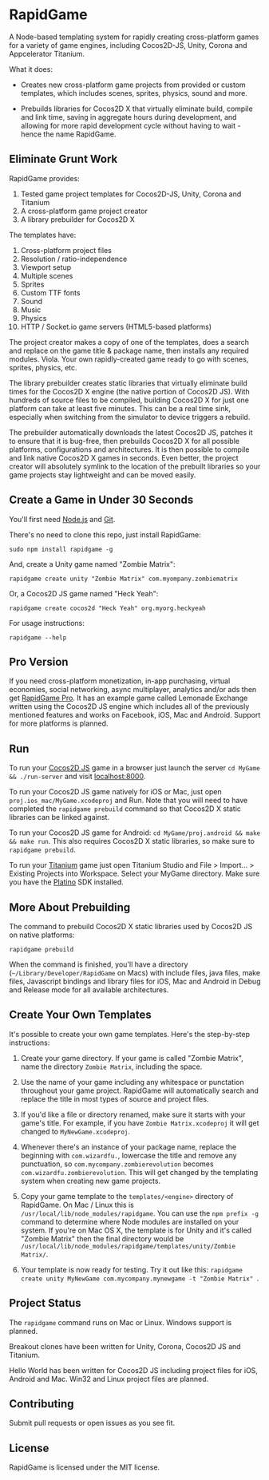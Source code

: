 
RapidGame
=========

A Node-based templating system for rapidly creating cross-platform games for a variety of game engines, including Cocos2D-JS, Unity, Corona and Appcelerator Titanium.

What it does:

* Creates new cross-platform game projects from provided or custom templates, which includes scenes, sprites, physics, sound and more. 

* Prebuilds libraries for Cocos2D X that virtually eliminate build, compile and link time, saving in aggregate hours during development, and allowing for more rapid development cycle without having to wait - hence the name RapidGame.


Eliminate Grunt Work
--------------------

RapidGame provides:

 1. Tested game project templates for Cocos2D-JS, Unity, Corona and Titanium
 2. A cross-platform game project creator
 3. A library prebuilder for Cocos2D X

The templates have:

 1. Cross-platform project files
 2. Resolution / ratio-independence
 3. Viewport setup
 4. Multiple scenes
 5. Sprites
 6. Custom TTF fonts
 7. Sound
 8. Music
 9. Physics
 10. HTTP / Socket.io game servers (HTML5-based platforms)

The project creator makes a copy of one of the templates, does a search and replace on the game title & package name, then installs any required modules. Viola. Your own rapidly-created game ready to go with scenes, sprites, physics, etc.

The library prebuilder creates static libraries that virtually eliminate build times for the Cocos2D X engine (the native portion of Cocos2D JS). With hundreds of source files to be compiled, building Cocos2D X for just one platform can take at least five minutes. This can be a real time sink, especially when switching from the simulator to device triggers a rebuild.

The prebuilder automatically downloads the latest Cocos2D JS, patches it to ensure that it is bug-free, then prebuilds Cocos2D X for all possible platforms, configurations and architectures. It is then possible to compile and link native Cocos2D X games in seconds. Even better, the project creator will absolutely symlink to the location of the prebuilt libraries so your game projects stay lightweight and can be moved easily.


Create a Game in Under 30 Seconds
---------------------------------

You'll first need [Node.js](http://nodejs.org/download/) and [Git](http://git-scm.com/downloads).

There's no need to clone this repo, just install RapidGame:

	sudo npm install rapidgame -g

And, create a Unity game named "Zombie Matrix":

	rapidgame create unity "Zombie Matrix" com.myompany.zombiematrix

Or, a Cocos2D JS game named "Heck Yeah":

	rapidgame create cocos2d "Heck Yeah" org.myorg.heckyeah

For usage instructions:

	rapidgame --help


Pro Version
-----------

If you need cross-platform monetization, in-app purchasing, virtual economies, social networking, async multiplayer, analytics and/or ads then get [RapidGame Pro](http://www.binpress.com/app/rapidgame-pro-for-ios-android-facebook/1802). It has an example game called Lemonade Exchange written using the Cocos2D JS engine which includes all of the previously mentioned features and works on Facebook, iOS, Mac and Android. Support for more platforms is planned.


Run
---



To run your [Cocos2D JS](http://cocos2d-x.org/product#cocos2dx-js) game in a browser just launch the server `cd MyGame && ./run-server` and visit [localhost:8000](http://localhost:8000).

To run your Cocos2D JS game natively for iOS or Mac, just open `proj.ios_mac/MyGame.xcodeproj` and Run. Note that you will need to have completed the `rapidgame prebuild` command so that Cocos2D X static libraries can be linked against.

To run your Cocos2D JS game for Android: `cd MyGame/proj.android && make && make run`. This also requires Cocos2D X static libraries, so make sure to `rapidgame prebuild`.

To run your [Titanium](http://www.appcelerator.com/titanium/) game just open Titanium Studio and File > Import... > Existing Projects into Workspace. Select your MyGame directory. Make sure you have the [Platino](http://lanica.co/products/platino/engine/) SDK installed.


More About Prebuilding
----------------------

The command to prebuild Cocos2D X static libraries used by Cocos2D JS on native platforms:

	rapidgame prebuild

When the command is finished, you'll have a directory (`~/Library/Developer/RapidGame` on Macs) with include files, java files, make files, Javascript bindings and library files for iOS, Mac and Android in Debug and Release mode for all available architectures.


Create Your Own Templates
-------------------------

It's possible to create your own game templates. Here's the step-by-step instructions:

 1. Create your game directory. If your game is called "Zombie Matrix", name the directory `Zombie Matrix`, including the space.
 
 2. Use the name of your game including any whitespace or punctation throughout your game project. RapidGame will automatically search and replace the title in most types of source and project files.
 
 3. If you'd like a file or directory renamed, make sure it starts with your game's title. For example, if you have `Zombie Matrix.xcodeproj` it will get changed to `MyNewGame.xcodeproj`.
 
 4. Whenever there's an instance of your package name, replace the beginning with `com.wizardfu.`, lowercase the title and remove any punctuation, so `com.mycompany.zombierevolution` becomes `com.wizardfu.zombierevolution`. This will get changed by the templating system when creating new game projects.
 
 5. Copy your game template to the `templates/<engine>` directory of RapidGame. On Mac / Linux this is `/usr/local/lib/node_modules/rapidgame`. You can use the `npm prefix -g` command to determine where Node modules are installed on your system. If you're on Mac OS X, the template is for Unity and it's called "Zombie Matrix" then the final directory would be `/usr/local/lib/node_modules/rapidgame/templates/unity/Zombie Matrix/`.

 6. Your template is now ready for testing. Try it out like this: `rapidgame create unity MyNewGame com.mycompany.mynewgame -t "Zombie Matrix" `.


Project Status
--------------

The `rapidgame` command runs on Mac or Linux. Windows support is planned.

Breakout clones have been written for Unity, Corona, Cocos2D JS and Titanium.

Hello World has been written for Cocos2D JS including project files for iOS, Android and Mac. Win32 and Linux project files are planned.


Contributing
------------

Submit pull requests or open issues as you see fit.


License
-------

RapidGame is licensed under the MIT license.

